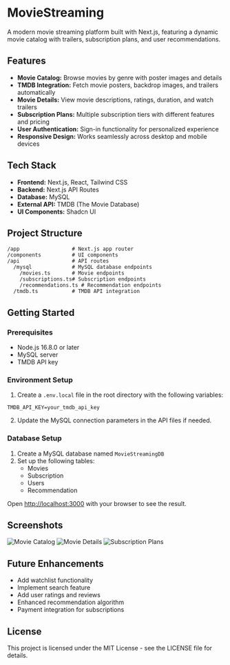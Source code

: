 # MovieStreaming

A modern movie streaming platform built with Next.js, featuring a dynamic movie catalog with trailers, subscription plans, and user recommendations.

## Features

- **Movie Catalog:** Browse movies by genre with poster images and details
- **TMDB Integration:** Fetch movie posters, backdrop images, and trailers automatically
- **Movie Details:** View movie descriptions, ratings, duration, and watch trailers
- **Subscription Plans:** Multiple subscription tiers with different features and pricing
- **User Authentication:** Sign-in functionality for personalized experience
- **Responsive Design:** Works seamlessly across desktop and mobile devices

## Tech Stack

- **Frontend:** Next.js, React, Tailwind CSS
- **Backend:** Next.js API Routes
- **Database:** MySQL
- **External API:** TMDB (The Movie Database)
- **UI Components:** Shadcn UI

## Project Structure

```
/app                 # Next.js app router
/components          # UI components 
/api                 # API routes
  /mysql             # MySQL database endpoints
    /movies.ts       # Movie endpoints
    /subscriptions.ts# Subscription endpoints
    /recommendations.ts # Recommendation endpoints
  /tmdb.ts           # TMDB API integration
```

## Getting Started

### Prerequisites

- Node.js 16.8.0 or later
- MySQL server
- TMDB API key

### Environment Setup

1. Create a `.env.local` file in the root directory with the following variables:

```
TMDB_API_KEY=your_tmdb_api_key
```

2. Update the MySQL connection parameters in the API files if needed.

### Database Setup

1. Create a MySQL database named `MovieStreamingDB`
2. Set up the following tables:
   - Movies
   - Subscription
   - Users
   - Recommendation


Open [http://localhost:3000](http://localhost:3000) with your browser to see the result.

## Screenshots

![Movie Catalog](https://via.placeholder.com/800x400?text=Movie+Catalog)
![Movie Details](https://via.placeholder.com/800x400?text=Movie+Details)
![Subscription Plans](https://via.placeholder.com/800x400?text=Subscription+Plans)

## Future Enhancements

- Add watchlist functionality
- Implement search feature
- Add user ratings and reviews
- Enhanced recommendation algorithm
- Payment integration for subscriptions

## License

This project is licensed under the MIT License - see the LICENSE file for details.
